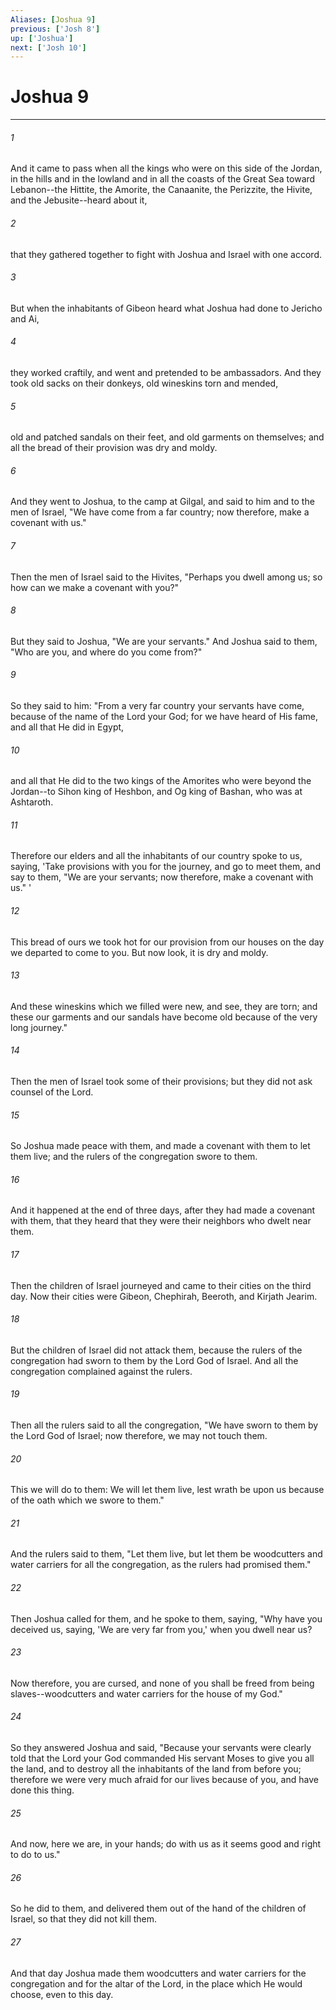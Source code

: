 ```yaml
---
Aliases: [Joshua 9]
previous: ['Josh 8']
up: ['Joshua']
next: ['Josh 10']
---
```

# Joshua 9

***


###### 1 
And it came to pass when all the kings who were on this side of the Jordan, in the hills and in the lowland and in all the coasts of the Great Sea toward Lebanon--the Hittite, the Amorite, the Canaanite, the Perizzite, the Hivite, and the Jebusite--heard about it, 

###### 2 
that they gathered together to fight with Joshua and Israel with one accord. 

###### 3 
But when the inhabitants of Gibeon heard what Joshua had done to Jericho and Ai, 

###### 4 
they worked craftily, and went and pretended to be ambassadors. And they took old sacks on their donkeys, old wineskins torn and mended, 

###### 5 
old and patched sandals on their feet, and old garments on themselves; and all the bread of their provision was dry and moldy. 

###### 6 
And they went to Joshua, to the camp at Gilgal, and said to him and to the men of Israel, "We have come from a far country; now therefore, make a covenant with us." 

###### 7 
Then the men of Israel said to the Hivites, "Perhaps you dwell among us; so how can we make a covenant with you?" 

###### 8 
But they said to Joshua, "We are your servants." And Joshua said to them, "Who are you, and where do you come from?" 

###### 9 
So they said to him: "From a very far country your servants have come, because of the name of the Lord your God; for we have heard of His fame, and all that He did in Egypt, 

###### 10 
and all that He did to the two kings of the Amorites who were beyond the Jordan--to Sihon king of Heshbon, and Og king of Bashan, who was at Ashtaroth. 

###### 11 
Therefore our elders and all the inhabitants of our country spoke to us, saying, 'Take provisions with you for the journey, and go to meet them, and say to them, "We are your servants; now therefore, make a covenant with us." ' 

###### 12 
This bread of ours we took hot for our provision from our houses on the day we departed to come to you. But now look, it is dry and moldy. 

###### 13 
And these wineskins which we filled were new, and see, they are torn; and these our garments and our sandals have become old because of the very long journey." 

###### 14 
Then the men of Israel took some of their provisions; but they did not ask counsel of the Lord. 

###### 15 
So Joshua made peace with them, and made a covenant with them to let them live; and the rulers of the congregation swore to them. 

###### 16 
And it happened at the end of three days, after they had made a covenant with them, that they heard that they were their neighbors who dwelt near them. 

###### 17 
Then the children of Israel journeyed and came to their cities on the third day. Now their cities were Gibeon, Chephirah, Beeroth, and Kirjath Jearim. 

###### 18 
But the children of Israel did not attack them, because the rulers of the congregation had sworn to them by the Lord God of Israel. And all the congregation complained against the rulers. 

###### 19 
Then all the rulers said to all the congregation, "We have sworn to them by the Lord God of Israel; now therefore, we may not touch them. 

###### 20 
This we will do to them: We will let them live, lest wrath be upon us because of the oath which we swore to them." 

###### 21 
And the rulers said to them, "Let them live, but let them be woodcutters and water carriers for all the congregation, as the rulers had promised them." 

###### 22 
Then Joshua called for them, and he spoke to them, saying, "Why have you deceived us, saying, 'We are very far from you,' when you dwell near us? 

###### 23 
Now therefore, you are cursed, and none of you shall be freed from being slaves--woodcutters and water carriers for the house of my God." 

###### 24 
So they answered Joshua and said, "Because your servants were clearly told that the Lord your God commanded His servant Moses to give you all the land, and to destroy all the inhabitants of the land from before you; therefore we were very much afraid for our lives because of you, and have done this thing. 

###### 25 
And now, here we are, in your hands; do with us as it seems good and right to do to us." 

###### 26 
So he did to them, and delivered them out of the hand of the children of Israel, so that they did not kill them. 

###### 27 
And that day Joshua made them woodcutters and water carriers for the congregation and for the altar of the Lord, in the place which He would choose, even to this day.
